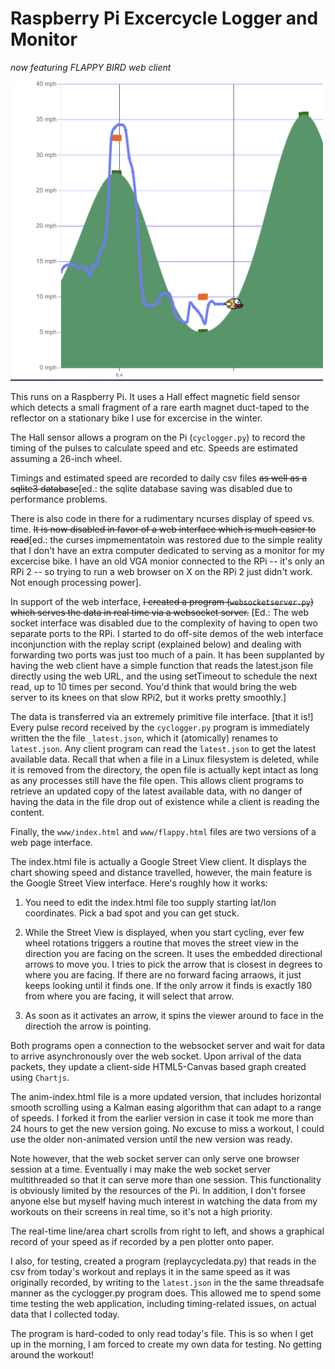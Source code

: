 # Raspberry Pi Excercycle Logger and Monitor #

*now featuring FLAPPY BIRD web client*

<img src="screenshot.png" style="width:500px">

This runs on a Raspberry Pi. It uses a Hall effect magnetic field sensor which detects a small fragment of
a rare earth magnet duct-taped to the reflector on a stationary bike I use for excercise in the winter.  

The Hall sensor allows a program on the Pi (`cyclogger.py`) to record the timing of the pulses to calculate
speed and etc.  Speeds are estimated assuming a 26-inch wheel.

Timings and estimated speed are recorded to daily csv files <del>as well as a sqlite3 database</del>[ed.: the sqlite database saving was disabled due to performance problems.

There is also code in there for a rudimentary ncurses display of speed vs. time. <del>It is now disabled in favor
of a web interface which is much easier to read</del>[ed.: the curses impmementatoin was restored due to the simple reality that I don't have an extra computer dedicated to serving as a monitor for my excercise bike.  I have an old VGA monior connected to the RPi -- it's only an RPi 2 -- so trying to run a web browser on X on the RPi 2 just didn't work.  Not enough processing power].

In support of the web interface, <del>I created a program (`websocketserver.py`) which serves the data in real time via a websocket
server.</del> [Ed.: The web socket interface was disabled due to the complexity of having to open two separate ports to the RPi. I started to do off-site demos of the web interface inconjunction with the replay script (explained below) and dealing with forwarding two ports was just too much of a pain.  It has been supplanted by having the web client have a simple function that reads the latest.json file directly using the web URL, and the using setTimeout to schedule the next read, up to 10 times per second.  You'd think that would bring the web server to its knees on that slow RPi2, but it works pretty smoothly.]

The data is transferred via an extremely primitive file interface.  [that it is!]  Every pulse record received by
the `cyclogger.py` program is immediately written the the file `_latest.json`, which it (atomically) renames to
`latest.json`.  Any client program can read the `latest.json` to get the latest available data.  Recall that when
a file in a Linux filesystem is deleted, while it is removed from the directory, the open file is actually kept intact
as long as any processes still have the file open. This allows client programs to retrieve an updated copy of the
latest available data, with no danger of having the data in the file drop out of existence while a client is reading the content.

Finally, the `www/index.html` and `www/flappy.html` files are two versions of a web page interface.

The index.html file is actually a Google Street View client.  It displays the chart showing speed and distance travelled, however, the main feature is the Google Street View interface.  Here's roughly how it works:

1. You need to edit the index.html file too supply starting lat/lon coordinates. Pick a bad spot and you can get stuck.

2. While the Street View is displayed, when you start cycling, ever few wheel rotations triggers a routine that moves the street view in the direction you are facing on the screen.  It uses the embedded directional arrows to move you. I tries to pick the arrow that is closest in degrees to where you are facing. If there are no forward facing arraows, it just keeps looking until it finds one.  If the only arrow it finds is exactly 180 from where you are facing, it will select that arrow.

3. As soon as it activates an arrow, it spins the viewer around to face in the directioh the arrow is pointing.  

Both programs open a connection to the websocket server and wait for data to arrive asynchronously over the
web socket. Upon arrival of the data packets, they update a client-side HTML5-Canvas based graph created using `Chartjs`.

The anim-index.html file is a more updated version, that includes horizontal smooth scrolling using a
Kalman easing algorithm that can adapt to a range of speeds.  I forked it from the earlier version in case it
took me more than 24 hours to get the new version going.  No excuse to miss a workout, I could use the older non-animated
version until the new version was ready.

Note however, that the web socket server can only serve one browser session at a time.  Eventually i may
make the web socket server multithreaded so that it can serve more than one session.  This functionality
is obviously limited by the resources of the Pi. In addition, I don't forsee anyone else but myself having 
much interest in watching the data from my workouts on their screens in real time, so it's not a high priority.

The real-time line/area chart scrolls from right to left, and shows a graphical record of your speed as if 
recorded by a pen plotter onto paper.

I also, for testing, created a program (replaycycledata.py) that reads in the csv from today's workout
and replays it in the same speed as it was originally recorded, by writing to the `latest.json` in the the same
threadsafe manner as the cyclogger.py program does.  This allowed me to spend some time testing the
web application, including timing-related issues, on actual data that I collected today.

The program is hard-coded to only read today's file.  This is so when I get up in the morning, I am
forced to create my own data for testing.  No getting around the workout!

